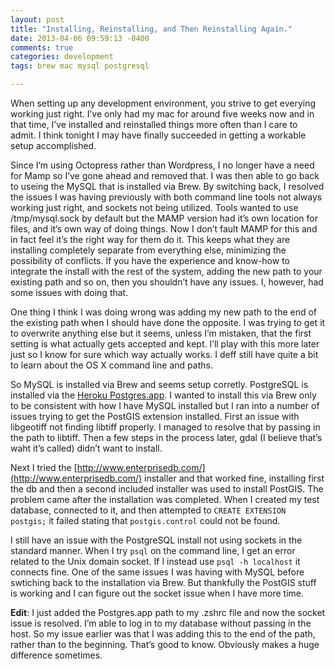 ```yaml
---
layout: post
title: "Installing, Reinstalling, and Then Reinstalling Again."
date: 2013-04-06 09:59:13 -0400
comments: true
categories: development
tags: brew mac mysql postgresql

---
```


When setting up any development environment, you strive to get everying working just right. I’ve only had my mac for around five weeks now and in that time, I’ve installed and reinstalled things more often than I care to admit. I think tonight I may have finally succeeded in getting a workable setup accomplished.

Since I’m using Octopress rather than Wordpress, I no longer have a need for Mamp so I’ve gone ahead and removed that. I was then able to go back to useing the MySQL that is installed via Brew. By switching back, I resolved the issues I was having previously with both command line tools not always working just right, and sockets not being utilized. Tools wanted to use /tmp/mysql.sock by default but the MAMP version had it’s own location for files, and it’s own way of doing things. Now I don’t fault MAMP for this and in fact feel it’s the right way for them do it. This keeps what they are installing completely separate from everything else, minimizing the possibility of conflicts. If you have the experience and know-how to integrate the install with the rest of the system, adding the new path to your existing path and so on, then you shouldn’t have any issues. I, however, had some issues with doing that.

One thing I think I was doing wrong was adding my new path to the end of the existing path when I should have done the opposite. I was trying to get it to overwrite anything else but it seems, unless I’m mistaken, that the first setting is what actually gets accepted and kept. I’ll play with this more later just so I know for sure which way actually works. I deff still have quite a bit to learn about the OS X command line and paths.

So MySQL is installed via Brew and seems setup corretly. PostgreSQL is installed via the [Heroku Postgres.app](http://postgresapp.com/). I wanted to install this via Brew only to be consistent with how I have MySQL installed but I ran into a number of issues trying to get the PostGIS extension installed. First an issue with libgeotiff not finding libtiff properly. I managed to resolve that by passing in the path to libtiff. Then a few steps in the process later, gdal (I believe that’s waht it’s called) didn’t want to install.

Next I tried the [http://www.enterprisedb.com/](http://www.enterprisedb.com/) installer and that worked fine, installing first the db and then a second included installer was used to install PostGIS. The problem came after the installation was completed. When I created my test database, connected to it, and then attempted to ```CREATE EXTENSION postgis;``` it failed stating that ```postgis.control``` could not be found.

I still have an issue with the PostgreSQL install not using sockets in the standard manner. When I try ```psql``` on the command line, I get an error related to the Unix domain socket. If I instead use ```psql -h localhost``` it connects fine. One of the same issues I was having with MySQL before swtiching back to the installation via Brew. But thankfully the PostGIS stuff is working and I can figure out the socket issue when I have more time.

**Edit**: I just added the Postgres.app path to my .zshrc file and now the socket issue is resolved. I’m able to log in to my database without passing in the host. So my issue earlier was that I was adding this to the end of the path, rather than to the beginning. That’s good to know. Obviously makes a huge difference sometimes.